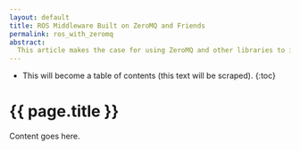 ```yaml
---
layout: default
title: ROS Middleware Built on ZeroMQ and Friends
permalink: ros_with_zeromq
abstract:
  This article makes the case for using ZeroMQ and other libraries to implement a new, modern middleware for ROS. This article also covers the results of the ZeroMQ based prototype made by OSRF.
---
```


* This will become a table of contents (this text will be scraped).
{:toc}

# {{ page.title }}

Content goes here.
